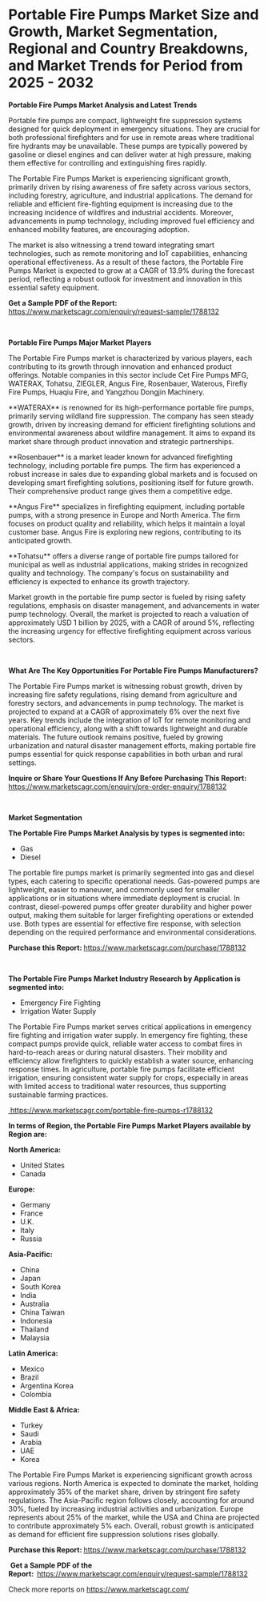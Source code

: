 <p><h1>Portable Fire Pumps Market Size and Growth, Market Segmentation, Regional and Country Breakdowns, and Market Trends for Period from 2025 -  2032</h1></p><p><strong>Portable Fire Pumps Market Analysis and Latest Trends</strong></p>
<p><p>Portable fire pumps are compact, lightweight fire suppression systems designed for quick deployment in emergency situations. They are crucial for both professional firefighters and for use in remote areas where traditional fire hydrants may be unavailable. These pumps are typically powered by gasoline or diesel engines and can deliver water at high pressure, making them effective for controlling and extinguishing fires rapidly.</p><p>The Portable Fire Pumps Market is experiencing significant growth, primarily driven by rising awareness of fire safety across various sectors, including forestry, agriculture, and industrial applications. The demand for reliable and efficient fire-fighting equipment is increasing due to the increasing incidence of wildfires and industrial accidents. Moreover, advancements in pump technology, including improved fuel efficiency and enhanced mobility features, are encouraging adoption.</p><p>The market is also witnessing a trend toward integrating smart technologies, such as remote monitoring and IoT capabilities, enhancing operational effectiveness. As a result of these factors, the Portable Fire Pumps Market is expected to grow at a CAGR of 13.9% during the forecast period, reflecting a robust outlook for investment and innovation in this essential safety equipment.</p></p>
<p><strong>Get a Sample PDF of the Report:&nbsp;</strong> <a href="https://www.marketscagr.com/enquiry/request-sample/1788132?utm_campaign=2446&utm_medium=2&utm_source=Github&utm_content=ia&utm_term=18022025&utm_id=portable-fire-pumps">https://www.marketscagr.com/enquiry/request-sample/1788132</a></p>
<p>&nbsp;</p>
<p><strong>Portable Fire Pumps Major Market Players</strong></p>
<p><p>The Portable Fire Pumps market is characterized by various players, each contributing to its growth through innovation and enhanced product offerings. Notable companies in this sector include Cet Fire Pumps MFG, WATERAX, Tohatsu, ZIEGLER, Angus Fire, Rosenbauer, Waterous, Firefly Fire Pumps, Huaqiu Fire, and Yangzhou Dongjin Machinery.</p><p>**WATERAX** is renowned for its high-performance portable fire pumps, primarily serving wildland fire suppression. The company has seen steady growth, driven by increasing demand for efficient firefighting solutions and environmental awareness about wildfire management. It aims to expand its market share through product innovation and strategic partnerships.</p><p>**Rosenbauer** is a market leader known for advanced firefighting technology, including portable fire pumps. The firm has experienced a robust increase in sales due to expanding global markets and is focused on developing smart firefighting solutions, positioning itself for future growth. Their comprehensive product range gives them a competitive edge.</p><p>**Angus Fire** specializes in firefighting equipment, including portable pumps, with a strong presence in Europe and North America. The firm focuses on product quality and reliability, which helps it maintain a loyal customer base. Angus Fire is exploring new regions, contributing to its anticipated growth.</p><p>**Tohatsu** offers a diverse range of portable fire pumps tailored for municipal as well as industrial applications, making strides in recognized quality and technology. The company's focus on sustainability and efficiency is expected to enhance its growth trajectory.</p><p>Market growth in the portable fire pump sector is fueled by rising safety regulations, emphasis on disaster management, and advancements in water pump technology. Overall, the market is projected to reach a valuation of approximately USD 1 billion by 2025, with a CAGR of around 5%, reflecting the increasing urgency for effective firefighting equipment across various sectors.</p></p>
<p>&nbsp;</p>
<p><strong>What Are The Key Opportunities For Portable Fire Pumps Manufacturers?</strong></p>
<p><p>The Portable Fire Pumps market is witnessing robust growth, driven by increasing fire safety regulations, rising demand from agriculture and forestry sectors, and advancements in pump technology. The market is projected to expand at a CAGR of approximately 6% over the next five years. Key trends include the integration of IoT for remote monitoring and operational efficiency, along with a shift towards lightweight and durable materials. The future outlook remains positive, fueled by growing urbanization and natural disaster management efforts, making portable fire pumps essential for quick response capabilities in both urban and rural settings.</p></p>
<p><strong>Inquire or Share Your Questions If Any Before Purchasing This Report:</strong> <a href="https://www.marketscagr.com/enquiry/pre-order-enquiry/1788132?utm_campaign=2446&utm_medium=2&utm_source=Github&utm_content=ia&utm_term=18022025&utm_id=portable-fire-pumps">https://www.marketscagr.com/enquiry/pre-order-enquiry/1788132</a></p>
<p>&nbsp;</p>
<p><strong>Market Segmentation</strong></p>
<p><strong>The Portable Fire Pumps Market Analysis by types is segmented into:</strong></p>
<p><ul><li>Gas</li><li>Diesel</li></ul></p>
<p><p>The portable fire pumps market is primarily segmented into gas and diesel types, each catering to specific operational needs. Gas-powered pumps are lightweight, easier to maneuver, and commonly used for smaller applications or in situations where immediate deployment is crucial. In contrast, diesel-powered pumps offer greater durability and higher power output, making them suitable for larger firefighting operations or extended use. Both types are essential for effective fire response, with selection depending on the required performance and environmental considerations.</p></p>
<p><strong>Purchase this Report:&nbsp;</strong><a href="https://www.marketscagr.com/purchase/1788132?utm_campaign=2446&utm_medium=2&utm_source=Github&utm_content=ia&utm_term=18022025&utm_id=portable-fire-pumps">https://www.marketscagr.com/purchase/1788132</a></p>
<p>&nbsp;</p>
<p><strong>The Portable Fire Pumps Market Industry Research by Application is segmented into:</strong></p>
<p><ul><li>Emergency Fire Fighting</li><li>Irrigation Water Supply</li></ul></p>
<p><p>The Portable Fire Pumps market serves critical applications in emergency fire fighting and irrigation water supply. In emergency fire fighting, these compact pumps provide quick, reliable water access to combat fires in hard-to-reach areas or during natural disasters. Their mobility and efficiency allow firefighters to quickly establish a water source, enhancing response times. In agriculture, portable fire pumps facilitate efficient irrigation, ensuring consistent water supply for crops, especially in areas with limited access to traditional water resources, thus supporting sustainable farming practices.</p></p>
<p><a href="https://www.marketscagr.com/portable-fire-pumps-r1788132?utm_campaign=2446&utm_medium=2&utm_source=Github&utm_content=ia&utm_term=18022025&utm_id=portable-fire-pumps">&nbsp;https://www.marketscagr.com/portable-fire-pumps-r1788132</a></p>
<p><strong>In terms of Region, the Portable Fire Pumps Market Players available by Region are:</strong></p>
<p>
    <p> <strong> North America: </strong>
        <ul>
            <li>United States</li>
            <li>Canada</li>
        </ul>
        </p> 
    <p> <strong> Europe: </strong>
        <ul>
            <li>Germany</li>
            <li>France</li>
            <li>U.K.</li>
            <li>Italy</li>
            <li>Russia</li>
        </ul>
        </p> 
    <p> <strong> Asia-Pacific: </strong>
        <ul>
            <li>China</li>
            <li>Japan</li>
            <li>South Korea</li>
            <li>India</li>
            <li>Australia</li>
            <li>China Taiwan</li>
            <li>Indonesia</li>
            <li>Thailand</li>
            <li>Malaysia</li>
        </ul>
        </p> 
    <p> <strong> Latin America: </strong>
        <ul>
            <li>Mexico</li>
            <li>Brazil</li>
            <li>Argentina Korea</li>
            <li>Colombia</li>
        </ul>
        </p> 
    <p> <strong> Middle East & Africa: </strong>
        <ul>
            <li>Turkey</li>
            <li>Saudi</li>
            <li>Arabia</li>
            <li>UAE</li>
            <li>Korea</li>
        </ul>
    </p>
    </p>
<p><p>The Portable Fire Pumps Market is experiencing significant growth across various regions. North America is expected to dominate the market, holding approximately 35% of the market share, driven by stringent fire safety regulations. The Asia-Pacific region follows closely, accounting for around 30%, fueled by increasing industrial activities and urbanization. Europe represents about 25% of the market, while the USA and China are projected to contribute approximately 5% each. Overall, robust growth is anticipated as demand for efficient fire suppression solutions rises globally.</p></p>
<p><strong>Purchase this Report: </strong><a href="https://www.marketscagr.com/purchase/1788132?utm_campaign=2446&utm_medium=2&utm_source=Github&utm_content=ia&utm_term=18022025&utm_id=portable-fire-pumps">https://www.marketscagr.com/purchase/1788132</a></p>
<p>&nbsp;<strong>Get a Sample PDF of the Report:&nbsp;&nbsp;</strong><a href="https://www.marketscagr.com/enquiry/request-sample/1788132?utm_campaign=2446&utm_medium=2&utm_source=Github&utm_content=ia&utm_term=18022025&utm_id=portable-fire-pumps">https://www.marketscagr.com/enquiry/request-sample/1788132</a></p>
<p><strong></strong></p>
<p>Check more reports on <a href="https://www.marketscagr.com/?utm_campaign=2446&utm_medium=2&utm_source=Github&utm_content=ia&utm_term=18022025&utm_id=portable-fire-pumps">https://www.marketscagr.com/</a></p>